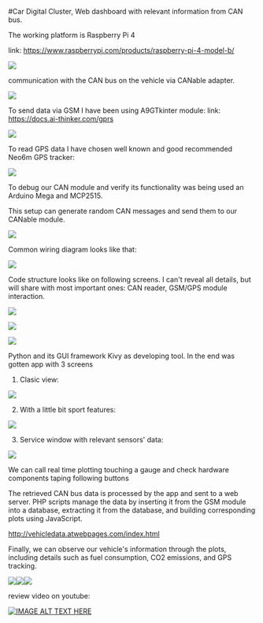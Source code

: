 #Car Digital Cluster, Web dashboard with relevant information from CAN bus.


The working platform is Raspberry Pi 4

link: https://www.raspberrypi.com/products/raspberry-pi-4-model-b/

![](rpi4.png)

communication with the CAN bus on the vehicle via CANable adapter.

![](CANable.png)

To send data via GSM I have been using A9GTkinter module:
link: https://docs.ai-thinker.com/gprs 

![](1.webp)

To read GPS data I have chosen well known and good recommended Neo6m GPS tracker:

![](neo6m.webp)

To debug our CAN module and verify its functionality was being used an Arduino Mega and MCP2515.

This setup can generate random CAN messages and send them to our CANable module.

![](ATMega2560+MCP2515_.png)

Common wiring diagram looks like that:

![](rpi4_a9g_gsm6m_CANable.png)

Code structure looks like on following screens. I can't reveal all details, but will share with most important ones:
CAN reader, GSM/GPS module interaction.

![](code_screen_3.png)

![](code_screen_2.png)

![](code_screen.png)

Python and its GUI framework Kivy as developing tool.
In the end was gotten app with 3 screens

1. Clasic view:

![](1screen.png)

2. With a little bit sport features:

![](2screen.png)

3. Service window with relevant sensors' data:

![](3screen.png)

We can call real time plotting touching a gauge and check hardware components taping following buttons

The retrieved CAN bus data is processed by the app and sent to a web server. PHP scripts manage the data by inserting it 
from the GSM module into a database, extracting it from the database, and building corresponding plots using JavaScript.

http://vehicledata.atwebpages.com/index.html

Finally, we can observe our vehicle's information through the plots, including details such as fuel consumption, 
CO2 emissions, and GPS tracking.

![](web1.png)![](web2.png)![](web3.png)

review video on youtube:

[![IMAGE ALT TEXT HERE](https://img.youtube.com/vi/e2QAAOhgJqs/0.jpg)](https://www.youtube.com/watch?v=e2QAAOhgJqs)


